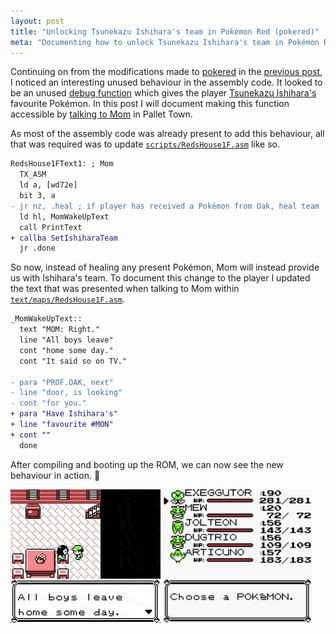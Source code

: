 ```yaml
---
layout: post
title: "Unlocking Tsunekazu Ishihara's team in Pokémon Red (pokered)"
meta: "Documenting how to unlock Tsunekazu Ishihara's team in Pokémon Red (pokered)"
---
```


Continuing on from the modifications made to [pokered](https://github.com/pret/pokered) in the [previous post](/posts/compiling-pokered-using-docker-and-adding-super-b-button-behaviour/), I noticed an interesting unused behaviour in the assembly code.
It looked to be an unused [debug function](https://github.com/eddmann/pokered/blob/master/engine/debug1.asm) which gives the player [Tsunekazu Ishihara's](https://bulbapedia.bulbagarden.net/wiki/Tsunekazu_Ishihara) favourite Pokémon.
In this post I will document making this function accessible by [talking to Mom](https://github.com/eddmann/pokered/commit/3450a335207c79018c4c157139ad5a6ac2755081) in Pallet Town.

<!--more-->

As most of the assembly code was already present to add this behaviour, all that was required was to update [`scripts/RedsHouse1F.asm`](https://github.com/eddmann/pokered/commit/3450a335207c79018c4c157139ad5a6ac2755081#diff-0e46c8f2965b519c43baed3692896c7b) like so.

```diff
RedsHouse1FText1: ; Mom
  TX_ASM
  ld a, [wd72e]
  bit 3, a
- jr nz, .heal ; if player has received a Pokémon from Oak, heal team
  ld hl, MomWakeUpText
  call PrintText
+ callba SetIshiharaTeam
  jr .done
```

So now, instead of healing any present Pokémon, Mom will instead provide us with Ishihara's team.
To document this change to the player I updated the text that was presented when talking to Mom within [`text/maps/RedsHouse1F.asm`](https://github.com/eddmann/pokered/commit/3450a335207c79018c4c157139ad5a6ac2755081#diff-b1750b171a232f88acb32643546f5ed3).

```diff
_MomWakeUpText::
  text "MOM: Right."
  line "All boys leave"
  cont "home some day."
  cont "It said so on TV."

- para "PROF.OAK, next"
- line "door, is looking"
- cont "for you."
+ para "Have Ishihara's"
+ line "favourite #MON"
+ cont ""
  done
```

After compiling and booting up the ROM, we can now see the new behaviour in action. 🎉

<p>
  <img alt="Talking to MOM" src="/uploads/unlocking-tsunekazu-ishiharas-team-in-pokered/mom.gif" style="display:inline;"/>
  <img alt="Ishiharas team" src="/uploads/unlocking-tsunekazu-ishiharas-team-in-pokered/team.png" style="height:214px;display:inline;" />
</p>
